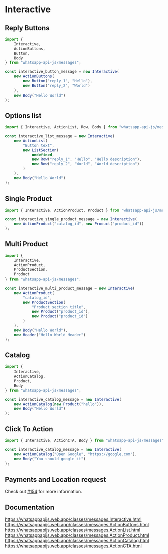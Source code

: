 # Interactive

## Reply Buttons

```ts
import {
    Interactive,
    ActionButtons,
    Button,
    Body
} from "whatsapp-api-js/messages";

const interactive_button_message = new Interactive(
    new ActionButtons(
        new Button("reply_1", "Hello"),
        new Button("reply_2", "World")
    ),
    new Body("Hello World")
);
```

## Options list

```ts
import { Interactive, ActionList, Row, Body } from "whatsapp-api-js/messages";

const interactive_list_message = new Interactive(
    new ActionList(
        "Button text",
        new ListSection(
            undefined,
            new Row("reply_1", "Hello", "Hello description"),
            new Row("reply_2", "World", "World description")
        )
    ),
    new Body("Hello World")
);
```

## Single Product

```ts
import { Interactive, ActionProduct, Product } from "whatsapp-api-js/messages";

const interactive_single_product_message = new Interactive(
    new ActionProduct("catalog_id", new Product("product_id"))
);
```

## Multi Product

```ts
import {
    Interactive,
    ActionProduct,
    ProductSection,
    Product
} from "whatsapp-api-js/messages";

const interactive_multi_product_message = new Interactive(
    new ActionProduct(
        "catalog_id",
        new ProductSection(
            "Product section title",
            new Product("product_id"),
            new Product("product_id")
        )
    ),
    new Body("Hello World"),
    new Header("Hello World Header")
);
```

## Catalog

```ts
import {
    Interactive,
    ActionCatalog,
    Product,
    Body
} from "whatsapp-api-js/messages";

const interactive_catalog_message = new Interactive(
    new ActionCatalog(new Product("hello")),
    new Body("Hello World")
);
```

## Click To Action

```ts
import { Interactive, ActionCTA, Body } from "whatsapp-api-js/messages";

const interactive_catalog_message = new Interactive(
    new ActionCatalog("Open Google", "https://google.com"),
    new Body("You should google it")
);
```

## Payments and Location request

Check out [#154](https://github.com/Secreto31126/whatsapp-api-js/issues/154) for more information.

## Documentation

https://whatsappapijs.web.app/classes/messages.Interactive.html
https://whatsappapijs.web.app/classes/messages.ActionButtons.html
https://whatsappapijs.web.app/classes/messages.ActionList.html
https://whatsappapijs.web.app/classes/messages.ActionProduct.html
https://whatsappapijs.web.app/classes/messages.ActionCatalog.html
https://whatsappapijs.web.app/classes/messages.ActionCTA.html
